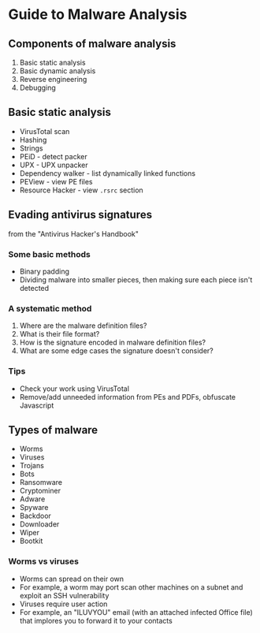 # Guide to Malware Analysis

## Components of malware analysis

1. Basic static analysis
2. Basic dynamic analysis
3. Reverse engineering
4. Debugging

## Basic static analysis

- VirusTotal scan
- Hashing
- Strings
- PEiD - detect packer
- UPX - UPX unpacker
- Dependency walker - list dynamically linked functions
- PEView - view PE files
- Resource Hacker - view `.rsrc` section

## Evading antivirus signatures

from the "Antivirus Hacker's Handbook"

### Some basic methods

- Binary padding
- Dividing malware into smaller pieces, then making sure each piece isn't detected

### A systematic method

1. Where are the malware definition files?
2. What is their file format?
3. How is the signature encoded in malware definition files?
4. What are some edge cases the signature doesn't consider?

### Tips

- Check your work using VirusTotal
- Remove/add unneeded information from PEs and PDFs, obfuscate Javascript

## Types of malware

- Worms
- Viruses
- Trojans
- Bots
- Ransomware
- Cryptominer
- Adware
- Spyware
- Backdoor
- Downloader
- Wiper
- Bootkit

### Worms vs viruses

- Worms can spread on their own
- For example, a worm may port scan other machines on a subnet and exploit an SSH vulnerability
- Viruses require user action
- For example, an "ILUVYOU" email (with an attached infected Office file) that implores you to forward it to your contacts
